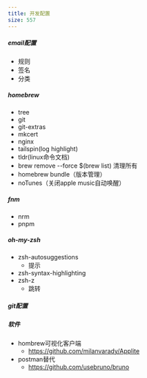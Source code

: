 ```yaml
---
title: 开发配置
size: 557
---
```

##### email配置
- 规则
- 签名
- 分类

##### homebrew
- tree
- git
- git-extras
- mkcert
- nginx
- tailspin(log highlight)
- tldr(linux命令文档)
- brew remove --force $(brew list) 清理所有
- homebrew bundle（版本管理）
- noTunes（关闭apple music自动唤醒）

##### fnm
- nrm
- pnpm

##### oh-my-zsh
- zsh-autosuggestions
	- 提示
- zsh-syntax-highlighting
- zsh-z
	- 跳转

##### git配置


##### 软件
- hombrew可视化客户端
	- https://github.com/milanvarady/Applite
- postman替代
	- https://github.com/usebruno/bruno
